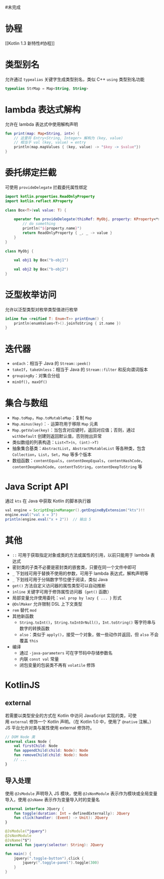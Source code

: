 #未完成 

# 协程

[[Kotlin 1.3 新特性#协程]]

# 类型别名

允许通过 `typealias` 关键字生成类型别名，类似 C++ `using` 类型别名功能

```kotlin
typealias StrMap = Map<String, String>
```

# lambda 表达式解构

允许在 lambda 表达式中使用解构声明

```kotlin
fun print(map: Map<String, int>) {
    // 这里将 Entry<String, Integer> 解构为 (key, value)
    // 相当于 val (key, value) = entry
    println(map.mapValues { (key, value) -> "$key -> $value"})
}
```

# 委托绑定拦截

可使用 `provideDelegate` 拦截委托属性绑定

```kotlin
import kotlin.properties.ReadOnlyProperty  
import kotlin.reflect.KProperty  
  
class Box<T>(val value: T) {  
  
    operator fun provideDelegate(thisRef: MyObj, property: KProperty<*>): ReadOnlyProperty<MyObj, T> {  
        // do something  
        println("${property.name}")  
        return ReadOnlyProperty { _, _ -> value }  
    }  
}  
  
class MyObj {  
  
    val obj1 by Box("b-obj1")  
  
    val obj2 by Box("b-obj2")  
}
```

# 泛型枚举访问

允许以泛型类型对枚举类型值进行枚举

```kotlin
inline fun <reified T: Enum<T>> printEnum() {  
    println(enumValues<T>().joinToString { it.name })  
}
```

# 迭代器

- `onEach`：相当于 Java 的 `Stream::peek()`
- `takeIf`，`takeUnless`：相当于 Java 的 `Stream::filter` 和反向谓词版本
- `groupingBy`：对集合分组
- `minOf()`，`maxOf()`

# 集合与数组

- `Map.toMap`，`Map.toMutableMap`：复制 `Map`
- `Map.minus(key)`：`-` 运算符用于移除 `Map` 元素
- `Map.getValue(key)`：当包含对应键时，返回对应值；否则，通过 `withDefault` 创建则返回默认值，否则抛出异常
- 类似数组的列表构造：`List<T>(n, (int)->T)`
- 抽象集合基类：`AbstractList`，`AbstractMutableList` 等各种类，包含 `Collection`，`List`，`Set`，`Map` 等多个版本
- 数组函数：`contentEquals`，`contentDeepEquals`，`contentHashCode`，`contentDeepHashCode`，`contentToString`，`contentDeepToString` 等

# Java Script API

通过 `kts` 在 Java 中获取 Kotlin 的脚本执行器

```java
val engine = ScriptEngineManager().getEngineByExtension("kts")!!
engine.eval("val x = 3")
println(engine.eval("x + 2"))  // 输出 5
```

# 其他

- `::` 可用于获取指定对象或类的方法或属性的引用，以前只能用于 lambda 表达式
- 密封类的子类不必要是密封类的嵌套类，只要在同一个文件中即可
- `_` 下划线可用于替换不使用的参数，可用于 lambda 表达式，解构声明等
- `_` 下划线可用于分隔数字节位便于阅读，类似 Java
- `get()` 方法自定义访问器的属性类型可以自动推断
- `inline` 关键字可用于修饰属性访问器（`get()` 函数）
- 局部变量允许使用委托：`val prop by lazy { ... }` 形式
- `@DslMaker` 允许限制 DSL 上下文类型
- `rem` 替代 `mod`
- 其他新函数
	- `String.toInt()`，`String.toIntOrNull()`，`Int.toString()` 等字符串与数字的转换函数
	- `also`：类似于 `apply()`，接受一个对象，做一些动作并返回，但 `also` 不会覆盖 `this`
- 编译
	- 通过 `-java-parameters` 可在字节码中存储参数名
	- 内联 `const val` 常量
	- 闭包变量的包装类不再有 `volatile` 修饰

# KotlinJS

## external

若需要以类型安全的方式在 Kotlin 中访问 JavaScript 实现的类，可使用 `external` 修饰一个 Kotlin 声明。（在 Kotlin 1.0 中，使用了 `@native` 注解。） JS 平台允许对类与属性使用 external 修饰符。

```kotlin
// DOM Node 类
external class Node {
    val firstChild: Node
    fun appendChild(child: Node): Node
    fun removeChild(child: Node): Node
    // ...
}
```

## 导入处理

使用 `@JsModule` 声明导入 JS 模块，使用 `@JsNonModule` 表示作为模块或全局变量导入，使用 `@JsName` 表示作为变量导入时的变量名

```kotlin
external interface JQuery {
    fun toggle(duration: Int = definedExternally): JQuery
    fun click(handler: (Event) -> Unit): JQuery
}

@JsModule("jquery")
@JsNonModule
@JsName("$")
external fun jquery(selector: String): JQuery

fun main() {
    jquery(".toggle-button").click {
        jquery(".toggle-panel").toggle(300)
    }
}
```


